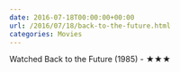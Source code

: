 ```yaml
---
date: 2016-07-18T00:00:00+00:00
url: /2016/07/18/back-to-the-future.html
categories: Movies
---
```

Watched Back to the Future (1985) - ★★★





